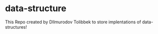 # data-structure

This Repo created by DIlmurodov Tolibbek to store implentations of data-structures!
